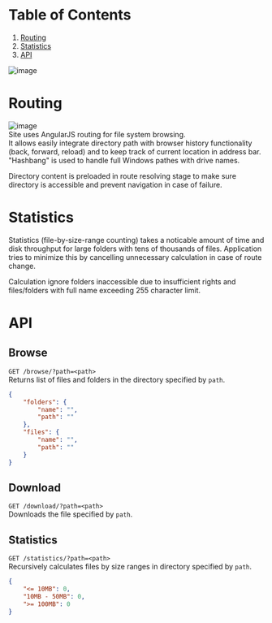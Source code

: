 # Table of Contents
1. [Routing](#routing)
2. [Statistics](#statistics)
3. [API](#api)

![image](https://cloud.githubusercontent.com/assets/4650832/18976754/f58c86ee-86bc-11e6-895a-5262ef8c2ad2.png)

# Routing
![image](https://cloud.githubusercontent.com/assets/4650832/18976403/46d7c52a-86ba-11e6-850b-123fb1031ba2.png)  
Site uses AngularJS routing for file system browsing.  
It allows easily integrate directory path with browser history functionality (back, forward, reload) and to keep track of current location in address bar.  
"Hashbang" is used to handle full Windows pathes with drive names.

Directory content is preloaded in route resolving stage to make sure directory is accessible and prevent navigation in case of failure.

# Statistics
Statistics (file-by-size-range counting) takes a noticable amount of time and disk throughput for large folders with tens of thousands of files. Application tries to minimize this by cancelling unnecessary calculation in case of route change.

Calculation ignore folders inaccessible due to insufficient rights and files/folders with full name exceeding 255 character limit.

# API
## Browse
`GET /browse/?path=<path>`  
Returns list of files and folders in the directory specified by `path`.

```json
{
    "folders": {
        "name": "",
        "path": ""
    },
    "files": {
        "name": "",
        "path": ""
    }
}
```

## Download
`GET /download/?path=<path>`  
Downloads the file specified by `path`.  

## Statistics
`GET /statistics/?path=<path>`  
Recursively calculates files by size ranges in directory specified by `path`.

```json
{
    "<= 10MB": 0,
    "10MB - 50MB": 0,
    ">= 100MB": 0
}
```

